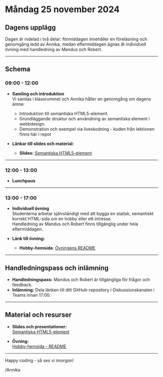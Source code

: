 # **Måndag 25 november 2024**

## **Dagens upplägg**
Dagen är indelad i två delar: förmiddagen innehåller en föreläsning och genomgång ledd av Annika, medan eftermiddagen ägnas åt individuell övning med handledning av Mandus och Robert. 

---

## **Schema**
### **09:00 - 12:00**
- **Samling och introduktion**  
  Vi samlas i klassrummet och Annika håller en genomgång om dagens ämne:
  - Introduktion till semantiska HTML5-element.
  - Grundläggande struktur och användning av semantiska element i webbdesign.  
  - Demonstration och exempel via liveskodning - koden från lektionen finns här i repot

- **Länkar till slides och material:**  
  - **Slides:** [Semantiska HTML5-element](https://docs.google.com/presentation/d/16vpZzGOtxvnCnzxhiaQdw9CLjBGFW8laZAAIyTSuUG4/edit#slide=id.g5fe1b02d90_0_5)

---

### **12:00 - 13:00**
- **Lunchpaus**

---

### **13:00 - 17:00**
- **Individuell övning**  
  Studenterna arbetar självständigt med att bygga en statisk, semantiskt korrekt HTML-sida om en hobby eller ett intresse.  
  Handledning av Mandus och Robert finns tillgänglig under hela eftermiddagen.

- **Länk till övning:**  
  - **Hobby-hemsida**: [Övningens README](https://github.com/Lexicon-frontend-2024-2025/hobby-html--vning/blob/main/README.md)

---

## **Handledningspass och inlämning**
- **Handledningspass:** Mandus och Robert är tillgängliga för frågor och feedback.
- **Inlämning:** Dela länken till ditt GitHub-repository i Diskussionskanalen i Teams innan 17:00.

---

## **Material och resurser**
- **Slides och presentationer:**  
  [Semantiska HTML5-element](https://docs.google.com/presentation/d/16vpZzGOtxvnCnzxhiaQdw9CLjBGFW8laZAAIyTSuUG4/edit#slide=id.g5fe1b02d90_0_5)  

- **Övning:**  
  [Hobby-hemsida - README](https://github.com/Lexicon-frontend-2024-2025/hobby-html--vning/blob/main/README.md)

---

Happy coding - så ses vi imorgon!

/Annika
